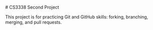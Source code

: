 \# CS3338 Second Project



This project is for practicing Git and GitHub skills: forking, branching, merging, and pull requests.



